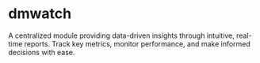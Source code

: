 # dmwatch
A centralized module providing data-driven insights through intuitive, real-time reports. Track key metrics, monitor performance, and make informed decisions with ease.
